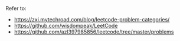 Refer to: 
*   https://zxi.mytechroad.com/blog/leetcode-problem-categories/
*   https://github.com/wisdompeak/LeetCode
*   https://github.com/azl397985856/leetcode/tree/master/problems
